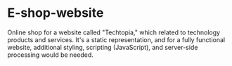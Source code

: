 # E-shop-website
Online shop for a website called "Techtopia," which related to technology products and services. 
It's a static representation, and for a fully functional website, additional styling, scripting (JavaScript), and server-side processing would be needed.
